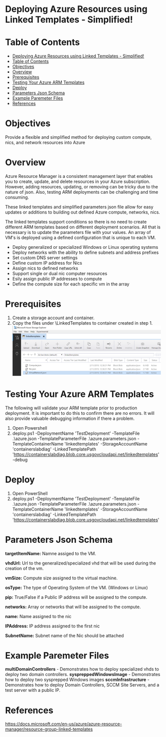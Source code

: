 # Deploying Azure Resources using Linked Templates - Simplified!

# Table of Contents
- [Deploying Azure Resources using Linked Templates - Simplified!](#deploying-azure-resources-using-linked-templates---simplified)
- [Table of Contents](#table-of-contents)
- [Objectives](#objectives)
- [Overview](#overview)
- [Prerequisites](#prerequisites)
- [Testing Your Azure ARM Templates](#testing-your-azure-arm-templates)
- [Deploy](#deploy)
- [Parameters Json Schema](#parameters-json-schema)
- [Example Paremeter Files](#example-paremeter-files)
- [References](#references)

<a name="objectives"></a>
# Objectives
Provide a flexible and simplified method for deploying custom compute, nics, and network resources into Azure

<a name="overview"></a>
# Overview
Azure Resource Manager is a consistent management layer that enables you to create, update, and delete resources in your Azure subscription.  However, adding resources, updating, or removing can be tricky due to the nature of json.  Also, testing ARM deployments can be challenging and time consuming.

These linked templates and simplified parameters json file allow for easy updates or additions to building out defined Azure compute, networks, nics.

The linked templates support conditions so there is no need to create different ARM templates based on different deployment scenarios.  All that is necessary is to update the parameters file with your values.  An array of VM's is deployed using a defined configuration that is unique to each VM.

- Deploy generalized or specialized Windows or Linux operating systems
- Deploy networks with the ability to define subnets and address prefixes
- Set custom DNS server settings
- Define custom IP address for Nics
- Assign nics to defined networks
- Support single or dual nic computer resources
- Esily assign public IP addresses to compute
- Define the compute size for each specific vm in the array

<a name="prerequisites"></a>
# Prerequisites
1. Create a storage account and container.
2. Copy the files under \LinkedTemplates to container created in step 1.
  ![alt text][linkedtemplates]

<a name="testing"></a>
# Testing Your Azure ARM Templates
The following will validate your ARM template prior to production deployment.  It is important to do this to confirm there are no errors.  It will also provide valuable debugging information if there a problem.

1. Open Powershell
2. deploy.ps1 -DeploymentName 'TestDeployment' -TemplateFile .\azure.json -TemplateParameterFile
.\azure.parameters.json -TemplateContainerName 'linkedtemplates' -StorageAccountName 'containerslabdiag' -LinkedTemplatePath 'https://containerslabdiag.blob.core.usgovcloudapi.net/linkedtemplates' -debug



<a name="deploy"></a>
# Deploy
1. Open PowerShell
2. deploy.ps1 -DeploymentName 'TestDeployment' -TemplateFile .\azure.json -TemplateParameterFile
.\azure.parameters.json -TemplateContainerName 'linkedtemplates' -StorageAccountName 'containerslabdiag' -LinkedTemplatePath 'https://containerslabdiag.blob.core.usgovcloudapi.net/linkedtemplates'

<a name="parameters"></a>
# Parameters Json Schema

**targetItemName:** Namne assiged to the VM.

**vhdUrl:** Url to the generalized/specialized vhd that will be used during the creation of the vm.

**vmSize:** Compute size assigned to the virtual machine.

**osType:** The type of Operating System of the VM. (Windows or Linux)

**pip:** True/False if a Public IP address will be assigned to the compute.

**networks:** Array or networks that will be assigned to the compute.

**name:** Name assigned to the nic

**IPAddress:** IP address assigned to the first nic

**SubnetName:** Subnet name of the Nic should be attached

<a name="Example Parameter Files"></a>
# Example Paremeter Files
**multiDomainControllers** - Demonstrates how to deploy specialized vhds to deploy two domain controllers.
**syspreppedWindowsImage** - Demonstrates how to deploy two sysprepped Windows images
**sccmInfrastructure** - Demonstrates how to deploy Domain Controllers, SCCM Site Servers, and a test server with a public IP.

<a name="references"></a>
# References
https://docs.microsoft.com/en-us/azure/azure-resource-manager/resource-group-linked-templates


[linkedtemplates]: images/linkedtemplates.png "LinkedTemplates"